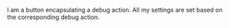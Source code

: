 I am a button encapsulating a debug action. All my settings are set based on the corresponding debug action.